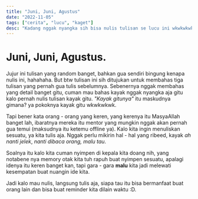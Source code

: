 ```yaml
---
title: "Juni, Juni, Agustus"
date: "2022-11-05"
tags: ["cerita", "lucu", "kaget"]
desc: "Kadang nggak nyangka sih bisa nulis tulisan se lucu ini wkwkwkwk. Kalo kepo, langsung baca tulisan sebelum ini ya!"
---
```

# Juni, Juni, Agustus.
Jujur ini tulisan yang random banget, bahkan gua sendiri bingung kenapa nulis ini, hahahaha. But btw tulisan ini sih ditujukan untuk membahas tiga tulisan yang pernah gua tulis sebelumnya. Sebenernya nggak membahas yang detail banget gitu, cuman mau bahas kayak nggak nyangka aja gitu kalo pernah nulis tulisan kayak gitu. *"Kayak gitunya"* itu maskudnya gimana? ya pokoknya kayak gitu wkwkwkwk.

Tapi bener kata orang - orang yang keren, yang kerenya itu MasyaAllah banget lah, ibaratnya mereka itu mentor yang mungkin nggak akan pernah gua temui (maksudnya itu ketemu offline ya). Kalo kita ingin menuliskan sesuatu, ya kita tulis aja. Nggak perlu mikirin hal - hal yang ribeed, kayak *ah nanti jelek*, *nanti dibaca orang, malu tau*. 

Soalnya itu kalo kita cuman nyimpen di kepala kita doang nih, yang notabene nya memory otak kita tuh rapuh buat nyimpen sesuatu, apalagi idenya itu keren banget kan, tapi gara - gara **malu** kita jadi melewati kesempatan buat nuangin ide kita.

Jadi kalo mau nulis, langsung tulis aja, siapa tau itu bisa bermanfaat buat orang lain dan bisa buat reminder kita dilain waktu :D.